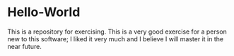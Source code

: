 # Hello-World
This is a repository for exercising. This is a very good exercise for a person new to this software; I liked it very much and I believe I will master it in the near future.
